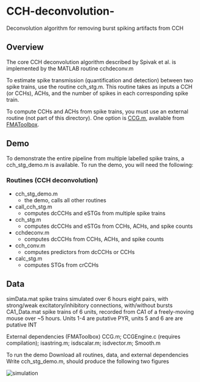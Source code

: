 # CCH-deconvolution-
Deconvolution algorithm for removing burst spiking artifacts from CCH

## Overview
The core CCH deconvolution algorithm described by Spivak et al. is implemented by the MATLAB routine cchdeconv.m

To estimate spike transmission (quantification and detection) between two spike trains, use the routine cch_stg.m. This routine takes as inputs a CCH (or CCHs), ACHs, and the number of spikes in each corresponding spike train.

To compute CCHs and ACHs from spike trains, you must use an external routine (not part of this directory). One option is [CCG.m,](https://github.com/michael-zugaro/FMAToolbox/blob/master/Analyses/CCG.m) available from [FMAToolbox](https://github.com/michael-zugaro/FMAToolbox). 

## Demo
To demonstrate the entire pipeline from multiple labelled spike trains, a cch_stg_demo.m is available. To run the demo, you will need the following:

### Routines (CCH deconvolution)
- cch_stg_demo.m
  - the demo, calls all other routines
- call_cch_stg.m
  - computes dcCCHs and eSTGs from multiple spike trains 
- cch_stg.m
  - computes dcCCHs and eSTGs from CCHs, ACHs, and spike counts
- cchdeconv.m
  - computes dcCCHs from CCHs, ACHs, and spike counts
- cch_conv.m
  - computes predictors from dcCCHs or CCHs
- calc_stg.m 			
  - computes STGs from crCCHs

## Data
simData.mat			spike trains simulated over 6 hours
eight pairs, with strong/weak excitatory/inhibitory connections, with/without bursts
CA1_Data.mat 	spike trains of 6 units, recorded from CA1 of a freely-moving mouse over ~5 hours. 
Units 1-4 are putative PYR, units 5 and 6 are are putative INT

External dependencies (FMAToolbox)
CCG.m; CCGEngine.c (requires compilation); isastring.m; isdscalar.m; isdvector.m; Smooth.m

To run the demo
Download all routines, data, and external dependencies
Write cch_stg_demo.m, should produce the following two figures

![simulation](file:///home/lidor/data/ASG_project/STQ_paper_V2/code_for_publish/2022_01_13_files_for_upload_v1/2022_01_13_files_for_upload_v1/fig1.png)




